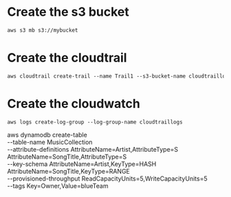 # Create the s3 bucket

```md
aws s3 mb s3://mybucket
```

# Create the cloudtrail

```md
aws cloudtrail create-trail --name Trail1 --s3-bucket-name cloudtraillogsins3 --is-multi-region-trail
```

# Create the cloudwatch

```md 
aws logs create-log-group --log-group-name cloudtraillogs
```

aws dynamodb create-table \
    --table-name MusicCollection \
    --attribute-definitions AttributeName=Artist,AttributeType=S AttributeName=SongTitle,AttributeType=S \
    --key-schema AttributeName=Artist,KeyType=HASH AttributeName=SongTitle,KeyType=RANGE \
    --provisioned-throughput ReadCapacityUnits=5,WriteCapacityUnits=5 \
    --tags Key=Owner,Value=blueTeam